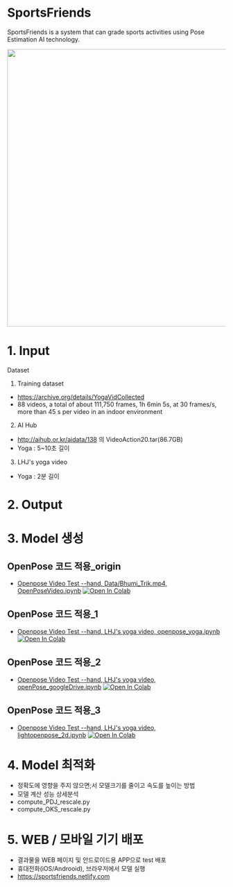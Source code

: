 # SportsFriends
SportsFriends is a system that can grade sports activities using Pose Estimation AI technology.

<p align="left">
  <img src="Docs/AIFlex9.gif" width="640"/>
</p>

# 1. Input
Dataset 
1) Training dataset 
-	https://archive.org/details/YogaVidCollected 
-	88 videos, a total of about 111,750 frames, 1h 6min 5s, at 30 frames/s, more than 45 s per video in an indoor environment 
2) AI Hub
- http://aihub.or.kr/aidata/138 의 VideoAction20.tar(86.7GB)
- Yoga : 5~10초 길이
3) LHJ's yoga video 
- Yoga : 2분 길이

# 2. Output

# 3. Model 생성

## OpenPose 코드 적용_origin 
- [Openpose Video Test --hand, Data/Bhumi_Trik.mp4, OpenPoseVideo.ipynb](OpenPoseVideo.ipynb)
  [![Open In Colab](https://colab.research.google.com/assets/colab-badge.svg)](https://colab.research.google.com/github//AI-FLEX-9/SportsFriends/blob/master/Code/OpenPoseVideo.ipynb)

## OpenPose 코드 적용_1 
- [Openpose Video Test --hand, LHJ's yoga video, openpose_yoga.ipynb](openpose_yoga.ipynb)
  [![Open In Colab](https://colab.research.google.com/assets/colab-badge.svg)](https://colab.research.google.com/github//AI-FLEX-9/SportsFriends/blob/master/Lab/yje/openpose_yoga.ipynb)
## OpenPose 코드 적용_2 
- [Openpose Video Test --hand, LHJ's yoga video, openPose_googleDrive.ipynb](openPose_googleDrive.ipynb)
  [![Open In Colab](https://colab.research.google.com/assets/colab-badge.svg)](https://colab.research.google.com/github//AI-FLEX-9/SportsFriends/blob/master/Lab/yje/openPose_googleDrive.ipynb)

## OpenPose 코드 적용_3 
- [Openpose Video Test --hand, LHJ's yoga video, lightopenpose_2d.ipynb](lightopenpose_2d.ipynb)
  [![Open In Colab](https://colab.research.google.com/assets/colab-badge.svg)](https://colab.research.google.com/github//AI-FLEX-9/SportsFriends/blob/master/Lab/yje/lightopenpose_2d.ipynb)


# 4. Model 최적화
- 정확도에 영향을 주지 않으면;서 모델크기를 줄이고 속도를 높이는 방법
- 모델 계산 성능 상세분석
- compute_PDJ_rescale.py
- compute_OKS_rescale.py


# 5. WEB / 모바일 기기 배포 
 - 결과물을 WEB 페이지 및 안드로이드용 APP으로 test 배포 
 - 휴대전화(iOS/Androoid), 브라우저에서 모델 실행
 - https://sportsfriends.netlify.com
